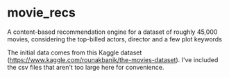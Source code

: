 # movie_recs
A content-based recommendation engine for a dataset of roughly 45,000 movies, considering the top-billed actors, director and a few plot keywords

The initial data comes from this Kaggle dataset (https://www.kaggle.com/rounakbanik/the-movies-dataset). I've included the csv files that aren't too large here for convenience.

